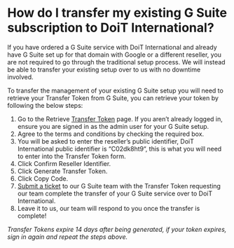 # How do I transfer my existing G Suite subscription to DoiT International?

If you have ordered a G Suite service with DoiT International and already have G Suite set up for that domain with Google or a different reseller, you are not required to go through the traditional setup process. We will instead be able to transfer your existing setup over to us with no downtime involved.

To transfer the management of your existing G Suite setup you will need to retrieve your Transfer Token from G Suite, you can retrieve your token by following the below steps:

1. Go to the Retrieve [Transfer Token](http://admin.google.com/TransferToken) page. If you aren’t already logged in, ensure you are signed in as the admin user for your G Suite setup.
2. Agree to the terms and conditions by checking the required box.
3. You will be asked to enter the reseller’s public identifier, DoiT International public identifier is “C02dk8ht9“, this is what you will need to enter into the Transfer Token form.
4. Click Confirm Reseller Identifier.
5. Click Generate Transfer Token.
6. Click Copy Code.
7. [Submit a ticket](http://support.doit-intl.com/) to our G Suite team with the Transfer Token requesting our team complete the transfer of your G Suite service over to DoiT International.
8. Leave it to us, our team will respond to you once the transfer is complete! 

_Transfer Tokens expire 14 days after being generated, if your token expires, sign in again and repeat the steps above._ 

